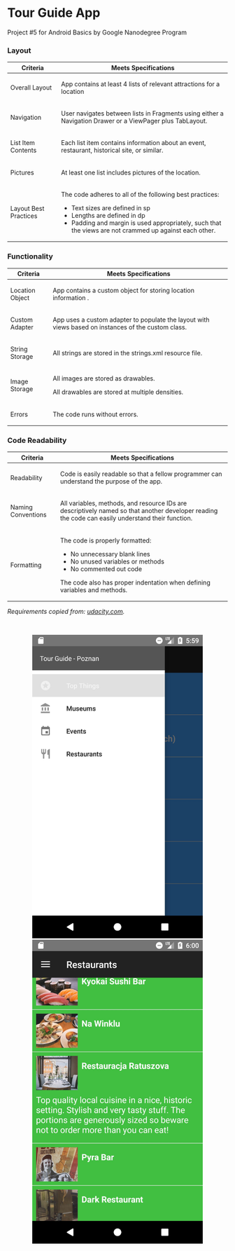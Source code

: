 # Tour Guide App

Project #5 for Android Basics by Google Nanodegree Program

<h3>Layout</h3>
<table>
  <tr>
    <th>Criteria</th>
    <th>Meets Specifications</th>
  </tr>
  <tbody>
    <tr>
      <td>
        <p>Overall Layout</p>
      </td>
      <td>
        <p>App contains at least 4 lists of relevant attractions for a location</p>
      </td>
    </tr>
    <tr>
      <td>
        <p>Navigation</p>
      </td>
      <td>
        <p>User navigates between lists in Fragments using either a Navigation Drawer or a ViewPager plus TabLayout.</p>
      </td>
    </tr>
    <tr>
      <td>
        <p>List Item Contents</p>
      </td>
      <td>
        <p>Each list item contains information about an event, restaurant, historical site, or similar.</p>
      </td>
    </tr>
    <tr>
      <td>
        <p>Pictures</p>
      </td>
      <td>
        <p>At least one list includes pictures of the location.</p>
      </td>
    </tr>
    <tr>
      <td>
        <p>Layout Best Practices</p>
      </td>
      <td>
        <p>The code adheres to all of the following best practices:</p>
        <ul>
          <li>Text sizes are defined in sp</li>
          <li>Lengths are defined in dp</li>
          <li>Padding and margin is used appropriately, such that the views are not crammed up against each other.</li>
        </ul>
      </td>
    </tr>
  </tbody>
</table>

<h3>Functionality</h3>
<table>
  <tr>
    <th>Criteria</th>
    <th>Meets Specifications</th>
  </tr>
  <tbody>
    <tr>
      <td>
        <p>Location Object</p>
      </td>
      <td>
        <p>App contains a custom object for storing location information .</p>
      </td>
    </tr>
    <tr>
      <td>
        <p>Custom Adapter</p>
      </td>
      <td>
        <p>App uses a custom adapter to populate the layout with views based on instances of the custom class.</p>
      </td>
    </tr>
    <tr>
      <td>
        <p>String Storage</p>
      </td>
      <td>
        <p>All strings are stored in the strings.xml resource file.</p>
      </td>
    </tr>
    <tr>
      <td>
        <p>Image Storage</p>
      </td>
      <td>
        <p>All images are stored as drawables.</p>
        <p>All drawables are stored at multiple densities.</p>
      </td>
    </tr>
    <tr>
      <td>
        <p>Errors</p>
      </td>
      <td>
        <p>The code runs without errors.</p>
      </td>
    </tr>
  </tbody>
</table>

<h3>Code Readability</h3>
<table>
  <tr>
    <th>Criteria</th>
    <th>Meets Specifications</th>
  </tr>
  <tbody>
    <tr>
      <td>
        <p>Readability</p>
      </td>
      <td>
        <p>Code is easily readable so that a fellow programmer can understand the purpose of the app.</p>
      </td>
    </tr>
    <tr>
      <td>
        <p>Naming Conventions</p>
      </td>
      <td>
        <p>All variables, methods, and resource IDs are descriptively named so that another developer reading the code can easily understand their function.</p>
      </td>
    </tr>
    <tr>
      <td>
        <p>Formatting</p>
      </td>
      <td>
        <p>The code is properly formatted:</p>
        <ul>
          <li>No unnecessary blank lines</li>
          <li>No unused variables or methods</li>
          <li>No commented out code</li>
        </ul>
        <p>The code also has proper indentation when defining variables and methods.</p>
      </td>
    </tr>
  </tbody>
</table>

<em>Requirements copied from: <a href="http://udacity.com">udacity.com</a>.</em>

<br />
<p align="center"> 
  <img src="showcase/tour_guide_app_1.jpg" alt="Project Image 1" width="390">
  <img src="showcase/tour_guide_app_2.jpg" alt="Project Image 2" width="390">
</p>
